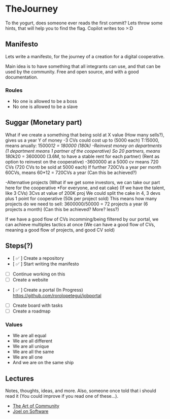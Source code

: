 # TheJourney
To the yogurt, does someone ever reads the first commit? Lets throw some hints, that will help you to find the flag.
Copilot writes too >:D

## Manifesto
Lets write a manifesto, for the journey of a creation for a digital cooperative.

Main idea is to have something that all integrants can use, and that can be used by the community.
Free and open source, and with a good documentation.

### Roules
- No one is allowed to be a boss
- No one is allowed to be a slave


## Suggar (Monetary part)
What if we create a something that being sold at X value (How many sells?), gives us a year Y of money
-3 CVs could cost up to (5000 each) T:15000, means anually: 15000*12 = 180000 (180k)
-Reinvest money on departments (1 department means 1 partner of the cooperative)
So 20 partners, means 180k*20 = 3600000 (3.6M, to have a stable rent for each partner) (Rent as option to reinvest on the cooperative)
-3600000 at a 5000 cv means 720 CVs (720 CVs to be sold at 5000 each) If further 720CVs a year per month 60CVs, means 60*12 = 720CVs a year (Can this be achieved?)

-Alternative projects (What if we get some investors, we can take our part here for the cooperative *For everyone, and eat cake) (If we have the talent, like 3 CVs)
3Cvs at value of 200K proj We could split the cake in 4, 3 devs plus 1 point for cooperative (50k per project sold)
This means how many projects do we need to sell: 3600000/50000 = 72 projects a year (6 projects a month) (Can this be achieved? More? less?)

If we have a good flow of CVs incomming/being filtered by our portal,  we can achieve multiples tactics at once (We can have a good flow of CVs, meaning a good flow of projects, and good CV sold)
## Steps(?)
- [ :white_check_mark: ] Create a repository
- [ :white_check_mark: ] Start writing the manifesto
- [  ] Continue working on this
- [  ] Create a website
- [ :white_check_mark: ] Create a portal (In Progress) https://github.com/rorolopetegui/jobportal
- [  ] Create board with tasks
- [  ] Create a roadmap

### Values
- We are all equal
- We are all different
- We are all unique
- We are all the same
- We are all one
- And we are on the same ship

## Lectures
Notes, thoughts, ideas, and more. Also, someone once told that i should read it (You could improve if you read one of these...).
- [The Art of Community](https://www.youtube.com/watch?v=6v2L2UGZJAM)
- [Joel on Software](https://www.joelonsoftware.com/ "Joel on Software")
